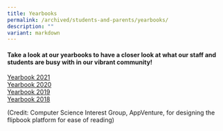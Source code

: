 ```yaml
---
title: Yearbooks
permalink: /archived/students-and-parents/yearbooks/
description: ""
variant: markdown
---
```

#### **Take a look at our yearbooks to have a closer look at what our staff and students are busy with in our vibrant community!**

[Yearbook 2021](https://flipbook.nush.app/?2021)<br>
[Yearbook 2020](https://flipbook.nush.app/?2020)<br>
[Yearbook 2019](https://flipbook.nush.app/?2019)<br>
[Yearbook 2018](https://flipbook.nush.app/?2018)

(Credit: Computer Science Interest Group, AppVenture, for designing the flipbook platform for ease of reading)